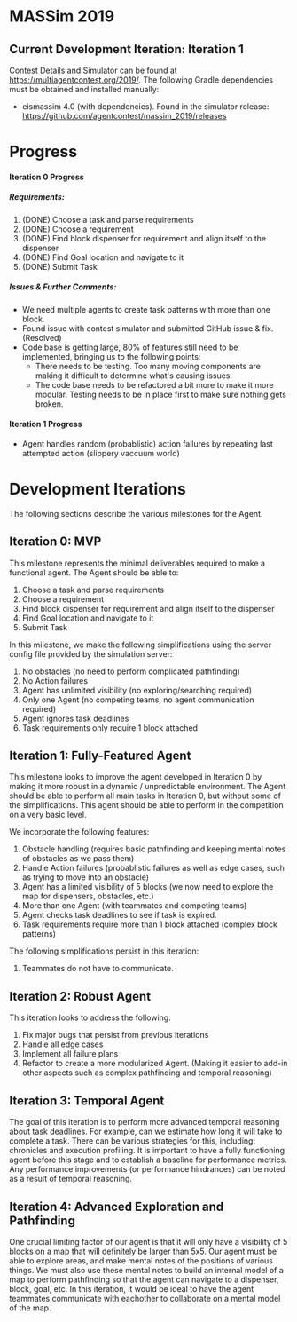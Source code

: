 # MASSim 2019
## Current Development Iteration: Iteration 1
Contest Details and Simulator can be found at https://multiagentcontest.org/2019/.
The following Gradle dependencies must be obtained and installed manually:
- eismassim 4.0 (with dependencies). Found in the simulator release: https://github.com/agentcontest/massim_2019/releases

# Progress
#### Iteration 0 Progress
##### Requirements:
1. (DONE) Choose a task and parse requirements
2. (DONE) Choose a requirement
3. (DONE) Find block dispenser for requirement and align itself to the dispenser
4. (DONE) Find Goal location and navigate to it
5. (DONE) Submit Task

##### Issues & Further Comments:
- We need multiple agents to create task patterns with more than one block.
- Found issue with contest simulator and submitted GitHub issue & fix. (Resolved)
- Code base is getting large, 80% of features still need to be implemented, bringing us to the following points:
  - There needs to be testing. Too many moving components are making it difficult to determine what's causing issues.
  - The code base needs to be refactored a bit more to make it more modular. Testing needs to be in place first to make sure nothing gets broken.

#### Iteration 1 Progress
- Agent handles random (probablistic) action failures by repeating last attempted action (slippery vaccuum world)

# Development Iterations
The following sections describe the various milestones for the Agent.

## Iteration 0: MVP
This milestone represents the minimal deliverables required to make a functional agent. The Agent should be able to:

1. Choose a task and parse requirements
2. Choose a requirement
3. Find block dispenser for requirement and align itself to the dispenser
4. Find Goal location and navigate to it
5. Submit Task

In this milestone, we make the following simplifications using the server config file provided by the simulation server:

1. No obstacles (no need to perform complicated pathfinding)
2. No Action failures
3. Agent has unlimited visibility (no exploring/searching required)
4. Only one Agent (no competing teams, no agent communication required)
5. Agent ignores task deadlines
6. Task requirements only require 1 block attached

## Iteration 1: Fully-Featured Agent
This milestone looks to improve the agent developed in Iteration 0 by making it more robust in a dynamic / unpredictable environment. The Agent should be able to perform all main tasks in Iteration 0, but without some of the simplifications. This agent should be able to perform in the competition on a very basic level.

We incorporate the following features:
1. Obstacle handling (requires basic pathfinding and keeping mental notes of obstacles as we pass them)
2. Handle Action failures (probablistic failures as well as edge cases, such as trying to move into an obstacle)
3. Agent has a limited visibility of 5 blocks (we now need to explore the map for dispensers, obstacles, etc.)
4. More than one Agent (with teammates and competing teams)
5. Agent checks task deadlines to see if task is expired.
6. Task requirements require more than 1 block attached (complex block patterns)

The following simplifications persist in this iteration:
1. Teammates do not have to communicate.


## Iteration 2: Robust Agent
This iteration looks to address the following:
1. Fix major bugs that persist from previous iterations
2. Handle all edge cases
3. Implement all failure plans
4. Refactor to create a more modularized Agent. (Making it easier to add-in other aspects such as complex pathfinding and temporal reasoning)


## Iteration 3: Temporal Agent
The goal of this iteration is to perform more advanced temporal reasoning about task deadlines. For example, can we estimate how long it will take to complete a task. There can be various strategies for this, including: chronicles and execution profiling. It is important to have a fully functioning agent before this stage and to establish a baseline for performance metrics. Any performance improvements (or performance hindrances) can be noted as a result of temporal reasoning.

## Iteration 4: Advanced Exploration and Pathfinding
One crucial limiting factor of our agent is that it will only have a visibility of 5 blocks on a map that will definitely be larger than 5x5. Our agent must be able to explore areas, and make mental notes of the positions of various things. We must also use these mental notes to build an internal model of a map to perform pathfinding so that the agent can navigate to a dispenser, block, goal, etc. In this iteration, it would be ideal to have the agent teammates communicate with eachother to collaborate on a mental model of the map.
